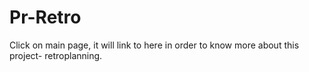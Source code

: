 # Pr-Retro
Click on main page, it will link to here in order to know more about this project- retroplanning.

